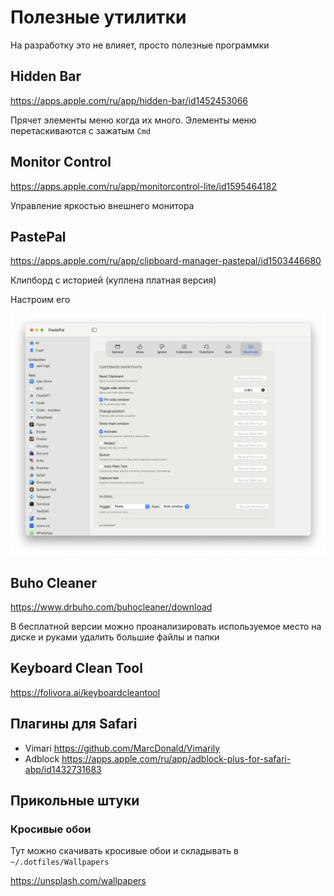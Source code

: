 # Полезные утилитки

На разработку это не влияет, просто полезные программки


## Hidden Bar

https://apps.apple.com/ru/app/hidden-bar/id1452453066

Прячет элементы меню когда их много. Элементы меню перетаскиваются с зажатым `Cmd`


## Monitor Control

https://apps.apple.com/ru/app/monitorcontrol-lite/id1595464182

Управление яркостью внешнего монитора


## PastePal

https://apps.apple.com/ru/app/clipboard-manager-pastepal/id1503446680

Клипборд с историей (куплена платная версия)

Настроим его

<img src="./images/pastepal-shortcuts.png" width="700"/>


## Buho Cleaner

https://www.drbuho.com/buhocleaner/download

В бесплатной версии можно проанализировать используемое место на диске и руками удалить большие файлы и папки


## Keyboard Clean Tool

https://folivora.ai/keyboardcleantool


## Плагины для Safari
- Vimari https://github.com/MarcDonald/Vimarily
- Adblock https://apps.apple.com/ru/app/adblock-plus-for-safari-abp/id1432731683

## Прикольные штуки

### Кросивые обои

Тут можно скачивать кросивые обои и складывать в `~/.dotfiles/Wallpapers`

https://unsplash.com/wallpapers
